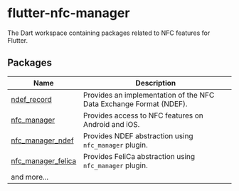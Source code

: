 # flutter-nfc-manager

The Dart workspace containing packages related to NFC features for Flutter.

## Packages

|Name|Description|
|-|-|
|[ndef_record](https://github.com/okadan/flutter-nfc-manager/packages/ndef_record)|Provides an implementation of the NFC Data Exchange Format (NDEF).|
|[nfc_manager](https://github.com/okadan/flutter-nfc-manager/packages/nfc_manager)|Provides access to NFC features on Android and iOS.|
|[nfc_manager_ndef](https://github.com/okadan/flutter-nfc-manager/packages/nfc_manager_ndef)|Provides NDEF abstraction using `nfc_manager` plugin.|
|[nfc_manager_felica](https://github.com/okadan/flutter-nfc-manager/packages/nfc_manager_felica)|Provides FeliCa abstraction using `nfc_manager` plugin.|
|and more...||